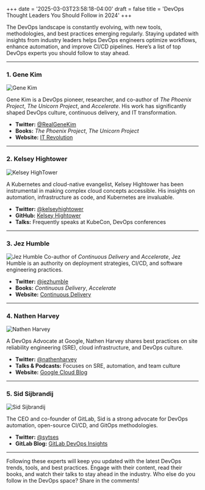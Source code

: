+++
date = '2025-03-03T23:58:18-04:00'
draft = false
title = 'DevOps Thought Leaders You Should Follow in 2024'
+++

The DevOps landscape is constantly evolving, with new tools, methodologies, and best practices emerging regularly. Staying updated with insights from industry leaders helps DevOps engineers optimize workflows, enhance automation, and improve CI/CD pipelines. Here’s a list of top DevOps experts you should follow to stay ahead.

---

### 1. **Gene Kim**
![Gene Kim](https://itrevolution.b-cdn.net/wp-content/uploads/2022/09/gene_kim_2-3-455x509.png.webp)

Gene Kim is a DevOps pioneer, researcher, and co-author of _The Phoenix Project_, _The Unicorn Project_, and _Accelerate_. His work has significantly shaped DevOps culture, continuous delivery, and IT transformation.

- **Twitter:** [@RealGeneKim](https://twitter.com/RealGeneKim)
- **Books:** _The Phoenix Project_, _The Unicorn Project_
- **Website:** [IT Revolution](https://itrevolution.com/)

---

### 2. **Kelsey Hightower**
![Kelsey HighTower](https://avatars.githubusercontent.com/u/1123322?v=4)

A Kubernetes and cloud-native evangelist, Kelsey Hightower has been instrumental in making complex cloud concepts accessible. His insights on automation, infrastructure as code, and Kubernetes are invaluable.

- **Twitter:** [@kelseyhightower](https://twitter.com/kelseyhightower)
- **GitHub:** [Kelsey Hightower](https://github.com/kelseyhightower)
- **Talks:** Frequently speaks at KubeCon, DevOps conferences

---

### 3. **Jez Humble**
![Jez Humble](https://avatars.githubusercontent.com/u/155194?v=4)
Co-author of _Continuous Delivery_ and _Accelerate_, Jez Humble is an authority on deployment strategies, CI/CD, and software engineering practices.

- **Twitter:** [@jezhumble](https://twitter.com/jezhumble)
- **Books:** _Continuous Delivery_, _Accelerate_
- **Website:** [Continuous Delivery](https://continuousdelivery.com/)

---

### 4. **Nathen Harvey**
![Nathen Harvey](https://res.cloudinary.com/leaddev/image/upload/f_auto/q_auto/dpr_auto/c_lfill,h_300,w_300/next/2023/01/Nathen-Harvey.png)

A DevOps Advocate at Google, Nathen Harvey shares best practices on site reliability engineering (SRE), cloud infrastructure, and DevOps culture.

- **Twitter:** [@nathenharvey](https://twitter.com/nathenharvey)
- **Talks & Podcasts:** Focuses on SRE, automation, and team culture
- **Website:** [Google Cloud Blog](https://cloud.google.com/blog/)

---

### 5. **Sid Sijbrandij**
![Sid Sijbrandij](https://pbs.twimg.com/profile_images/767057523442495489/8GuG_odT_400x400.jpg)

The CEO and co-founder of GitLab, Sid is a strong advocate for DevOps automation, open-source CI/CD, and GitOps methodologies.

- **Twitter:** [@sytses](https://twitter.com/sytses)
- **GitLab Blog:** [GitLab DevOps Insights](https://about.gitlab.com/blog/)

---

Following these experts will keep you updated with the latest DevOps trends, tools, and best practices. Engage with their content, read their books, and watch their talks to stay ahead in the industry. Who else do you follow in the DevOps space? Share in the comments!


